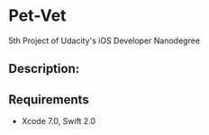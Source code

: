 # Pet-Vet
5th Project of Udacity's iOS Developer Nanodegree

## Description: 


## Requirements
* Xcode 7.0, Swift 2.0
